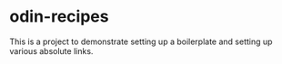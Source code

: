 # odin-recipes
This is a project to demonstrate setting up a boilerplate and setting up various absolute links.